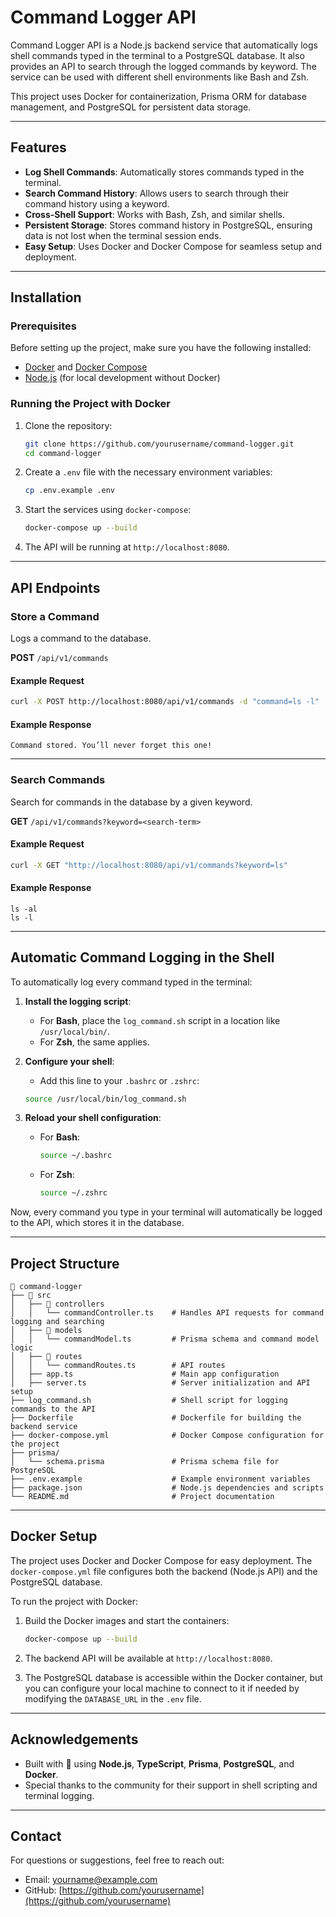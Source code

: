 # Command Logger API

Command Logger API is a Node.js backend service that automatically logs shell commands typed in the terminal to a PostgreSQL database. It also provides an API to search through the logged commands by keyword. The service can be used with different shell environments like Bash and Zsh.

This project uses Docker for containerization, Prisma ORM for database management, and PostgreSQL for persistent data storage.

---

## Features

- **Log Shell Commands**: Automatically stores commands typed in the terminal.
- **Search Command History**: Allows users to search through their command history using a keyword.
- **Cross-Shell Support**: Works with Bash, Zsh, and similar shells.
- **Persistent Storage**: Stores command history in PostgreSQL, ensuring data is not lost when the terminal session ends.
- **Easy Setup**: Uses Docker and Docker Compose for seamless setup and deployment.

---

## Installation

### Prerequisites
Before setting up the project, make sure you have the following installed:

- [Docker](https://www.docker.com/) and [Docker Compose](https://docs.docker.com/compose/install/)
- [Node.js](https://nodejs.org/en/) (for local development without Docker)

### Running the Project with Docker

1. Clone the repository:
   ```bash
   git clone https://github.com/yourusername/command-logger.git
   cd command-logger
   ```

2. Create a `.env` file with the necessary environment variables:
   ```bash
   cp .env.example .env
   ```

3. Start the services using `docker-compose`:
   ```bash
   docker-compose up --build
   ```

4. The API will be running at `http://localhost:8080`.

---

## API Endpoints

### Store a Command

Logs a command to the database.

**POST** `/api/v1/commands`

#### Example Request
```bash
curl -X POST http://localhost:8080/api/v1/commands -d "command=ls -l"
```

#### Example Response
```plaintext
Command stored. You’ll never forget this one!
```

---

### Search Commands

Search for commands in the database by a given keyword.

**GET** `/api/v1/commands?keyword=<search-term>`

#### Example Request
```bash
curl -X GET "http://localhost:8080/api/v1/commands?keyword=ls"
```

#### Example Response
```plaintext
ls -al
ls -l
```

---

## Automatic Command Logging in the Shell

To automatically log every command typed in the terminal:

1. **Install the logging script**:
   - For **Bash**, place the `log_command.sh` script in a location like `/usr/local/bin/`.
   - For **Zsh**, the same applies.

2. **Configure your shell**:
   - Add this line to your `.bashrc` or `.zshrc`:
   ```bash
   source /usr/local/bin/log_command.sh
   ```

3. **Reload your shell configuration**:
   - For **Bash**:
     ```bash
     source ~/.bashrc
     ```
   - For **Zsh**:
     ```bash
     source ~/.zshrc
     ```

Now, every command you type in your terminal will automatically be logged to the API, which stores it in the database.

---

## Project Structure

```
📂 command-logger
├── 📂 src
│   ├── 📂 controllers
│   │   └── commandController.ts    # Handles API requests for command logging and searching
│   ├── 📂 models
│   │   └── commandModel.ts         # Prisma schema and command model logic
│   ├── 📂 routes
│   │   └── commandRoutes.ts        # API routes
│   ├── app.ts                      # Main app configuration
│   ├── server.ts                   # Server initialization and API setup
├── log_command.sh                  # Shell script for logging commands to the API
├── Dockerfile                      # Dockerfile for building the backend service
├── docker-compose.yml              # Docker Compose configuration for the project
├── prisma/
│   └── schema.prisma               # Prisma schema file for PostgreSQL
├── .env.example                    # Example environment variables
├── package.json                    # Node.js dependencies and scripts
└── README.md                       # Project documentation
```

---

## Docker Setup

The project uses Docker and Docker Compose for easy deployment. The `docker-compose.yml` file configures both the backend (Node.js API) and the PostgreSQL database.

To run the project with Docker:

1. Build the Docker images and start the containers:
   ```bash
   docker-compose up --build
   ```

2. The backend API will be available at `http://localhost:8080`.

3. The PostgreSQL database is accessible within the Docker container, but you can configure your local machine to connect to it if needed by modifying the `DATABASE_URL` in the `.env` file.

---


## Acknowledgements

- Built with 💙 using **Node.js**, **TypeScript**, **Prisma**, **PostgreSQL**, and **Docker**.
- Special thanks to the community for their support in shell scripting and terminal logging.

---

## Contact

For questions or suggestions, feel free to reach out:

- Email: [yourname@example.com](mailto:yourname@example.com)
- GitHub: [https://github.com/yourusername](https://github.com/yourusername)
```
